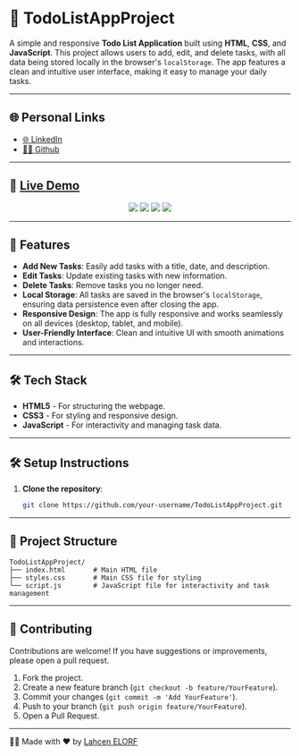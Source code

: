 # 📝 TodoListAppProject

A simple and responsive **Todo List Application** built using **HTML**, **CSS**, and **JavaScript**. This project allows users to add, edit, and delete tasks, with all data being stored locally in the browser's `localStorage`. The app features a clean and intuitive user interface, making it easy to manage your daily tasks.

---

## 🌐 Personal Links
- [🌐 LinkedIn](https://www.linkedin.com/in/lahcenelorf/)
- [👨‍💻 Github](https://github.com/ELORF-Lahcen)

---

## 🔗 [Live Demo](#)
<div align="center">
    <img src="https://img.shields.io/badge/HTML-5-orange?style=for-the-badge&logo=html5&logoColor=white" />
    <img src="https://img.shields.io/badge/CSS-3-blue?style=for-the-badge&logo=css3&logoColor=white" />
    <img src="https://img.shields.io/badge/JavaScript-yellow?style=for-the-badge&logo=javascript&logoColor=black" />
    <img src="https://img.shields.io/badge/Responsive%20Design-Mobile%20Friendly-blueviolet?style=for-the-badge&logo=responsive&logoColor=white" />
</div>

---

## 📌 Features

- **Add New Tasks**: Easily add tasks with a title, date, and description.
- **Edit Tasks**: Update existing tasks with new information.
- **Delete Tasks**: Remove tasks you no longer need.
- **Local Storage**: All tasks are saved in the browser's `localStorage`, ensuring data persistence even after closing the app.
- **Responsive Design**: The app is fully responsive and works seamlessly on all devices (desktop, tablet, and mobile).
- **User-Friendly Interface**: Clean and intuitive UI with smooth animations and interactions.

---

## 🛠️ Tech Stack

- **HTML5** - For structuring the webpage.
- **CSS3** - For styling and responsive design.
- **JavaScript** - For interactivity and managing task data.

---

## 🛠️ Setup Instructions

1. **Clone the repository**:
   ```bash
   git clone https://github.com/your-username/TodoListAppProject.git

--- 

## 📂 Project Structure

```plaintext
TodoListAppProject/
├── index.html       # Main HTML file
├── styles.css       # Main CSS file for styling
└── script.js        # JavaScript file for interactivity and task management
```

---

## 🤝 Contributing

Contributions are welcome! If you have suggestions or improvements, please open a pull request.

1. Fork the project.
2. Create a new feature branch (`git checkout -b feature/YourFeature`).
3. Commit your changes (`git commit -m 'Add YourFeature'`).
4. Push to your branch (`git push origin feature/YourFeature`).
5. Open a Pull Request.

---

👨‍💻 Made with ❤️ by [Lahcen ELORF](https://github.com/elorf-lahcen)

